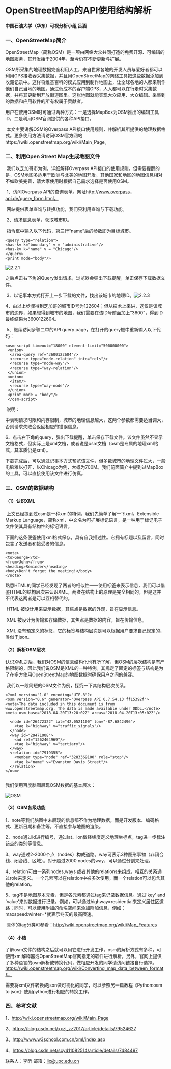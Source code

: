 # OpenStreetMap的API使用结构解析

#### 中国石油大学（华东）可视分析小组     吕涵

### 一、OpenStreetMap简介

​        OpenStreetMap（简称OSM）是一项由网络大众共同打造的免费开源、可编辑的地图服务，其开发始于2004年，至今仍在不断更新与扩展。

​        OSM所采集的地理数据完全利用人工，来自世界各地的开发人员与爱好者都可以利用GPS接收器采集数据，并且用OpenStreetMap的网络工具把这些数据添加到收藏记录中。这样将维基百科的模式应用到制作地图上，让全球各地的人都来制作他们自己当地的地图。通过低成本的客户端GPS，人人都可以在行走时采集数据，并将其更新到开放街道图里。这张地图就能实现大众应用、大众编辑。采集到的数据和应用软件的所有权属于贡献者。

​        用户在使用OSM时可通过两种方式：一是选择MapBox为OSM推出的编辑工具iD，二是利用OSM官网提供的各种API接口。

​        本文主要讲解OSM的Overpass API接口使用规则，并解析其所提供的地理数据格式。更多使用方法请访问OSM官方网站https://wiki.openstreetmap.org/wiki/Main_Page。



### 二、利用Open Street Map生成地图文件

​        我们以芝加哥市为例，详细解释Overpass API接口的使用规则。但需要提醒的是，OSM地图多适用于欧洲与北美的地图开发，其他国家和地区的地图信息相对不如欧美完善，请大家使用时根据自己需求选择是否使用OSM。

​       1、访问Overpass API的查询表单。网址http://www.overpass-api.de/query_form.html。

​             网站提供表单查询与转换功能，我们只利用查询与下载功能。

​       2、请求信息表单，获取城市ID。

​             指令框中输入以下代码，第三行“name”后的参数即为目标城市。    

```
<query type="relation">
<has-kv k="boundary" v = "administrative"/>
<has-kv k="name" v = "Chicago"/>
</query>
<print mode="body"/>
```

![2.2.1](./example/2.2.1.png)

​        之后点击右下角的Query发出请求，浏览器会弹出下载提醒，单击保存下载数据文件。

​         3、以记事本方式打开上一步下载的文件，找出该城市的地理ID。![2.2.3](./example/2.2.3.png)

​         4、由以上步骤得到芝加哥的城市ID号为122604；但从技术上来讲，这仅是该城市的边界，如果想得到城市的地图，我们需要在该ID号前面加上“3600”，得到ID最终结果为3600122604。

​         5、继续访问步骤二中的API query page，在打开的query框中重新输入以下代码：

```
<osm-script timeout="18000" element-limit="500000000">
 <union>
  <area-query ref="3600122604"/>
  <recurse type="node-relation" into="rels"/>
  <recurse type="node-way"/>
  <recurse type="way-relation"/>
 </union>
 <union>
  <item/>
  <recurse type="way-node"/>
 </union>
 <print mode = "body"/>
 </osm-script>
```

​       说明：<area-query ref="城市的十位ID"/>

​      <osm-script timeout="18000" element-limit="500000000">中表明请求时限和内存限制，城市的地理信息越大，这两个参数都需要适当调大，否则请求失败会返回相应的错误信息。

​         6、点击右下角的query，弹出下载提醒，单击保存下载文件。该文件虽然不显示文档格式，但实际上是xml文档，或者说是osm文档（osm是专属的地理xml格式，其本质仍是xml）。

​              下载完成后，可以通过记事本方式预览该文件，但多数城市的地理文件过大，一般电脑难以打开，以Chicago为例，大概为700M。我们前面简介中提到过MapBox的工具，可以直接使用该文件进行仿真。

### 三、OSM的数据结构

####        （1）认识XML

​        上文已经提到过osm是一种xml的特例，我们先简单了解一下xml。Extensible Markup Language，简称xml，中文名为可扩展标记语言，是一种用于标记电子文件使其具有结构性的标记语言。

​        下面的这条便签使用xml格式保存，具有自我描述性。它拥有标题以及留言，同时包含了发送者和接受者的信息。

```
<note>
<to>George</to>
<from>John</from>
<heading>Reminder</heading>
<body>Don't forget the meeting!</body>
</note>       
```

​        熟悉HTML的同学已经发现了两者的相似性——使用标签来表示信息，我们可以借鉴HTML的结构层次来认识XML，两者在结构上的原理是完全相同的，但是这并不代表这两者是可以互相替代的。

​        HTML 被设计用来显示数据，其焦点是数据的外观，旨在显示信息。

​        XML 被设计为传输和存储数据，其焦点是数据的内容，旨在传输信息。

​        XML 没有预定义的标签，它的标签与结构层次是可以根据用户要求自己规定的，类似于json。        

####    （2）解析OSM层次

​        认识XML之后，我们对OSM的信息结构化也有所了解，但OSM的层次结构是有严格限制的，因此我们说OSM是XML的一种特例。其规定了固定的标签与结构是为了在多方使用OpenStreetMap的地图数据时确保用户之间的兼容。

​        我们以一段简短的OSM文件为例，探究一下其结构层次关系。

```
<?xml version="1.0" encoding="UTF-8"?>
<osm version="0.6" generator="Overpass API 0.7.54.13 ff15392f">
<note>The data included in this document is from www.openstreetmap.org. The data is made available under ODbL.</note>
<meta osm_base="2018-04-20T13:28:02Z" areas="2018-04-20T13:05:02Z"/>

  <node id="26472322" lat="42.0521100" lon="-87.6842496">
    <tag k="highway" v="traffic_signals"/>
  </node>
  <way id="29471008">
    <nd ref="1262464969"/>
    <tag k="highway" v="tertiary"/>
  </way>
  <relation id="7919355">
    <member type="node" ref="3283369100" role="stop"/>
    <tag k="name" v="Evanston Davis Street"/>
  </relation>
</osm>


```

我们使用百度脑图展现OSM数据的基本层次：

![OSM](./example/OSM.png)

#### （3）OSM各级功能

1、note等我们脑图中未展现的信息都不作为地理数据，而是开发版本、编码格式、更新日期和备注等，不直接参与地图的渲染。

2、node通过id进行编号，通过lat、lon做经纬度定义地理坐标点，tag进一步标注该点的类别等信息。

3、way通过2-2000个点（nodes）构成道路。way可表示3种图形事物（非闭合线、闭合线、区域）。对于超过2000 nodes的way，可以通过分割来处理。

4、relation可由一系列nodes,ways 或者其他的relations来组成，相互的关系通过role来定义。一个元素可以在relation中被多次使用，而一个relation可以包含其他的relation。

5、tag不是地图基本元素，但是各元素都通过tag来记录数据信息。通过'key' and  'value'来对数据进行记录。例如，可以通过highway=residential来定义居住区道路；同时，可以使用附加的命名空间来添加附加信息，例如：maxspeed:winter=*就表示冬天的最高限速。

​     具体的tag分类可参看：<http://wiki.openstreetmap.org/wiki/Map_Features>

####  （4）小结

​        了解osm文件的结构之后就可以用它进行开发工作，osm的解析方式有多种，可使用xml解释器或OpenStreetMap官网指定的软件进行解析。另外，官网上提供了多种语言的osm解析或转换代码，做相应开发的同学请访问链接自行选择。https://wiki.openstreetmap.org/wiki/Converting_map_data_between_formats。

​        需要将xml文件转换成json做可视化的同学，可以参照另一篇教程《Python:osm to json》使用python进行相应的转换工作。

### 四、参考文献

1、<http://wiki.openstreetmap.org/wiki/Main_Page>

2、https://blog.csdn.net/xxzj_zz2017/article/details/79524627

3、http://www.w3school.com.cn/xml/index.asp

4、https://blog.csdn.net/scy411082514/article/details/7484497





联系人：李昕                              邮箱：[lix@upc.edu.cn](mailto:lix@upc.edu.cn)